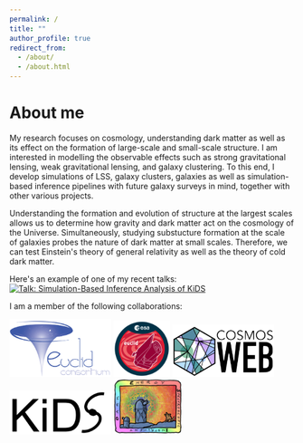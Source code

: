 ```yaml
---
permalink: /
title: ""
author_profile: true
redirect_from: 
  - /about/
  - /about.html
---
```


About me
==============

My research focuses on cosmology, understanding dark matter as well as its effect on the formation of large-scale and small-scale structure. I am interested in modelling the observable effects such as strong gravitational lensing, weak gravitational lensing, and galaxy clustering. To this end, I develop simulations of LSS, galaxy clusters, galaxies as well as simulation-based inference pipelines with future galaxy surveys in mind, together with other various projects.

Understanding the formation and evolution of structure at the largest scales allows us to determine how gravity and dark matter act on the cosmology of the Universe. Simultaneously, studying substucture formation at the scale of galaxies probes the nature of dark matter at small scales. Therefore, we can test Einstein's theory of general relativity as well as the theory of cold dark matter.

Here's an example of one of my recent talks:
[![Talk: Simulation-Based Inference Analysis of KiDS](../images/video_thumbnail.png)](http://www.youtube.com/watch?v=Byihs5YaCMU "Simulation-Based Inference Analysis of KiDS")

I am a member of the following collaborations:

[<img src="../images/Euclid_consortium_logo.png" width="180" />](https://www.euclid-ec.org/)
[<img src="../images/Euclid_logo_pillars.png" width="100" />](https://www.cosmos.esa.int/web/euclid)
[<img src="../images/COSMOSWeb_logo.png" width="180" />](https://cosmos.astro.caltech.edu/page/cosmosweb)
[<img src="../images/KiDS_logo.jpg" width="180" />](https://kids.strw.leidenuniv.nl/)
[<img src="../images/NewDM_SpectroScopic_logo.jpg" width="120" />](https://www.desi.lbl.gov/)

